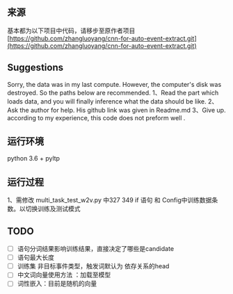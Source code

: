 ## 来源
基本都为以下项目中代码，请移步至原作者项目
[https://github.com/zhangluoyang/cnn-for-auto-event-extract.git](https://github.com/zhangluoyang/cnn-for-auto-event-extract.git)

## Suggestions  

Sorry, the data was in my last compute. However, the computer's disk was destroyed. So the paths below are recommended.
1、Read the part which loads data, and you will finally inference what the data should be like.
2、Ask the author for help. His github link was given in Readme.md
3、Give up. according to my experience, this code does not preform well . 

## 运行环境  
python 3.6 + pyltp

## 运行过程
1、需修改 multi_task_test_w2v.py 中327 349 if 语句 和 Config中训练数据条数。以切换训练及测试模式


## TODO
- [ ] 语句分词结果影响训练结果，直接决定了哪些是candidate
- [ ] 语句最大长度
- [ ] 训练集 非目标事件类型，触发词默认为 依存关系的head
- [ ] 中文词向量使用方法 ：加载至模型
- [ ] 词性嵌入：目前是随机的向量
